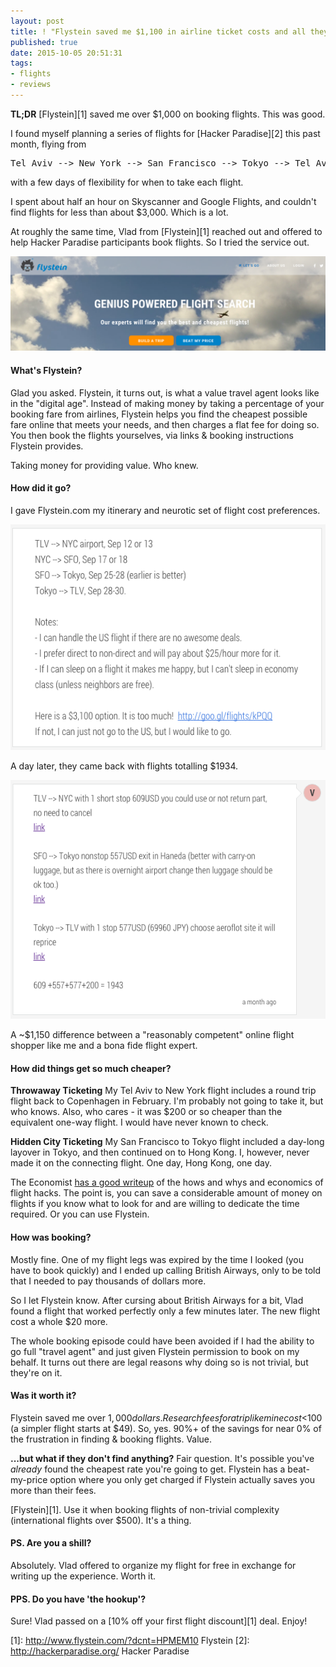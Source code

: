 ```yaml
---
layout: post
title: ! "Flystein saved me $1,100 in airline ticket costs and all they got was this lousy blog post"
published: true
date: 2015-10-05 20:51:31
tags:
- flights
- reviews
---
```



**TL;DR** [Flystein][1] saved me over $1,000 on booking flights. This was good.

I found myself planning a series of flights for [Hacker Paradise][2] this past month, flying from
<pre>Tel Aviv --> New York --> San Francisco --> Tokyo --> Tel Aviv</pre>
with a few days of flexibility for when to take each flight.

I spent about half an hour on Skyscanner and Google Flights, and couldn't find flights for less than about $3,000. Which is a lot.

At roughly the same time, Vlad from [Flystein][1] reached out and offered to help Hacker Paradise participants book flights. So I tried the service out.

![flystein's website](/images/flystein-above-the-fold.png)

#### What's Flystein?
Glad you asked. Flystein, it turns out, is what a value travel agent looks like in the "digital age". Instead of making money by taking a percentage of your booking fare from airlines, Flystein helps you find the cheapest possible fare online that meets your needs, and then charges a flat fee for doing so. You then book the flights yourselves, via links & booking instructions Flystein provides.

Taking money for providing value. Who knew.

#### How did it go?
I gave Flystein.com my itinerary and neurotic set of flight cost preferences.

![my flystein itinerary](/images/flystein-itinerary.png)

A day later, they came back with flights totalling $1934.

![flystein's proposal](/images/flystein-proposed-routes.png)

A ~$1,150 difference between a "reasonably competent" online flight shopper like me and a bona fide flight expert.

#### How did things get so much cheaper?
**Throwaway Ticketing** My Tel Aviv to New York flight includes a round trip flight back to Copenhagen in February. I'm probably not going to take it, but who knows. Also, who cares - it was $200 or so cheaper than the equivalent one-way flight. I would have never known to check.

**Hidden City Ticketing** My San Francisco to Tokyo flight included a day-long layover in Tokyo, and then continued on to Hong Kong. I, however, never made it on the connecting flight. One day, Hong Kong, one day.

The Economist [has a good writeup](http://www.economist.com/news/business/21639575-economics-air-ticketing-can-produce-some-peculiarities-phantom-flights) of the hows and whys and economics of flight hacks. The point is, you can save a considerable amount of money on flights if you know what to look for and are willing to dedicate the time required. Or you can use Flystein.

#### How was booking?
Mostly fine. One of my flight legs was expired by the time I looked (you have to book quickly) and I ended up calling British Airways, only to be told that I needed to pay thousands of dollars more.

So I let Flystein know. After cursing about British Airways for a bit, Vlad found a flight that worked perfectly only a few minutes later. The new flight cost a whole $20 more.

The whole booking episode could have been avoided if I had the ability to go full "travel agent" and just given Flystein permission to book on my behalf. It turns out there are legal reasons why doing so is not trivial, but they're on it.

#### Was it worth it?
Flystein saved me over $1,000 dollars. Research fees for a trip like mine cost <$100 (a simpler flight starts at $49). So, yes.  90%+ of the savings for near 0% of the frustration in finding & booking flights. Value.

**...but what if they don't find anything?** Fair question. It's possible you've _already_ found the cheapest rate you're going to get. Flystein has a beat-my-price option where you only get charged if Flystein actually saves you more than their fees.

[Flystein][1]. Use it when booking flights of non-trivial complexity (international flights over $500). It's a thing.

#### PS. Are you a shill?
Absolutely. Vlad offered to organize my flight for free in exchange for writing up the experience. Worth it.

#### PPS. Do you have 'the hookup'?
Sure! Vlad passed on a [10% off your first flight discount][1] deal. Enjoy!

[1]: http://www.flystein.com/?dcnt=HPMEM10   Flystein
[2]: http://hackerparadise.org/   Hacker Paradise
